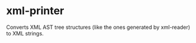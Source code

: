# xml-printer
Converts XML AST tree structures (like the ones generated by xml-reader) to XML strings.
